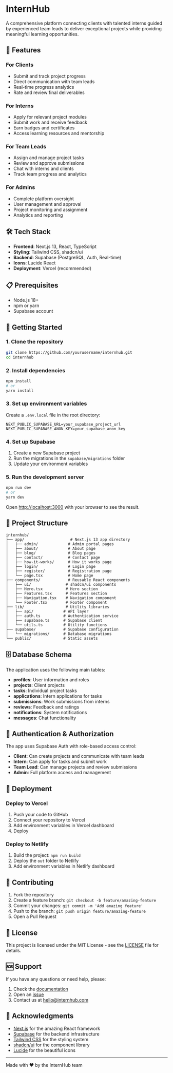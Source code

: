 # InternHub

A comprehensive platform connecting clients with talented interns guided by experienced team leads to deliver exceptional projects while providing meaningful learning opportunities.

## 🚀 Features

### For Clients
- Submit and track project progress
- Direct communication with team leads
- Real-time progress analytics
- Rate and review final deliverables

### For Interns
- Apply for relevant project modules
- Submit work and receive feedback
- Earn badges and certificates
- Access learning resources and mentorship

### For Team Leads
- Assign and manage project tasks
- Review and approve submissions
- Chat with interns and clients
- Track team progress and analytics

### For Admins
- Complete platform oversight
- User management and approval
- Project monitoring and assignment
- Analytics and reporting

## 🛠️ Tech Stack

- **Frontend**: Next.js 13, React, TypeScript
- **Styling**: Tailwind CSS, shadcn/ui
- **Backend**: Supabase (PostgreSQL, Auth, Real-time)
- **Icons**: Lucide React
- **Deployment**: Vercel (recommended)

## 📋 Prerequisites

- Node.js 18+ 
- npm or yarn
- Supabase account

## 🚀 Getting Started

### 1. Clone the repository

```bash
git clone https://github.com/yourusername/internhub.git
cd internhub
```

### 2. Install dependencies

```bash
npm install
# or
yarn install
```

### 3. Set up environment variables

Create a `.env.local` file in the root directory:

```env
NEXT_PUBLIC_SUPABASE_URL=your_supabase_project_url
NEXT_PUBLIC_SUPABASE_ANON_KEY=your_supabase_anon_key
```

### 4. Set up Supabase

1. Create a new Supabase project
2. Run the migrations in the `supabase/migrations` folder
3. Update your environment variables

### 5. Run the development server

```bash
npm run dev
# or
yarn dev
```

Open [http://localhost:3000](http://localhost:3000) with your browser to see the result.

## 📁 Project Structure

```
internhub/
├── app/                    # Next.js 13 app directory
│   ├── admin/             # Admin portal pages
│   ├── about/             # About page
│   ├── blog/              # Blog pages
│   ├── contact/           # Contact page
│   ├── how-it-works/      # How it works page
│   ├── login/             # Login page
│   ├── register/          # Registration page
│   └── page.tsx           # Home page
├── components/            # Reusable React components
│   ├── ui/               # shadcn/ui components
│   ├── Hero.tsx          # Hero section
│   ├── Features.tsx      # Features section
│   ├── Navigation.tsx    # Navigation component
│   └── Footer.tsx        # Footer component
├── lib/                  # Utility libraries
│   ├── api/             # API layer
│   ├── auth.ts          # Authentication service
│   ├── supabase.ts      # Supabase client
│   └── utils.ts         # Utility functions
├── supabase/            # Supabase configuration
│   └── migrations/      # Database migrations
└── public/              # Static assets
```

## 🗄️ Database Schema

The application uses the following main tables:

- **profiles**: User information and roles
- **projects**: Client projects
- **tasks**: Individual project tasks
- **applications**: Intern applications for tasks
- **submissions**: Work submissions from interns
- **reviews**: Feedback and ratings
- **notifications**: System notifications
- **messages**: Chat functionality

## 🔐 Authentication & Authorization

The app uses Supabase Auth with role-based access control:

- **Client**: Can create projects and communicate with team leads
- **Intern**: Can apply for tasks and submit work
- **Team Lead**: Can manage projects and review submissions
- **Admin**: Full platform access and management

## 🚀 Deployment

### Deploy to Vercel

1. Push your code to GitHub
2. Connect your repository to Vercel
3. Add environment variables in Vercel dashboard
4. Deploy

### Deploy to Netlify

1. Build the project: `npm run build`
2. Deploy the `out` folder to Netlify
3. Add environment variables in Netlify dashboard

## 🤝 Contributing

1. Fork the repository
2. Create a feature branch: `git checkout -b feature/amazing-feature`
3. Commit your changes: `git commit -m 'Add amazing feature'`
4. Push to the branch: `git push origin feature/amazing-feature`
5. Open a Pull Request

## 📝 License

This project is licensed under the MIT License - see the [LICENSE](LICENSE) file for details.

## 🆘 Support

If you have any questions or need help, please:

1. Check the [documentation](docs/)
2. Open an [issue](https://github.com/yourusername/internhub/issues)
3. Contact us at hello@internhub.com

## 🙏 Acknowledgments

- [Next.js](https://nextjs.org/) for the amazing React framework
- [Supabase](https://supabase.com/) for the backend infrastructure
- [Tailwind CSS](https://tailwindcss.com/) for the styling system
- [shadcn/ui](https://ui.shadcn.com/) for the component library
- [Lucide](https://lucide.dev/) for the beautiful icons

---

Made with ❤️ by the InternHub team